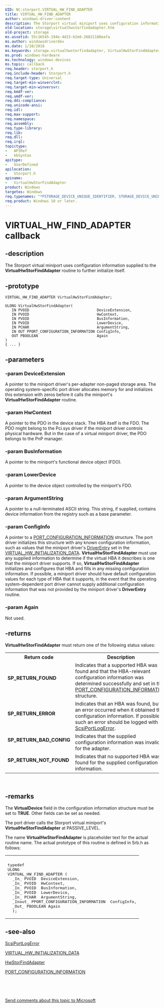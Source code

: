 ```yaml
---
UID: NC:storport.VIRTUAL_HW_FIND_ADAPTER
title: VIRTUAL_HW_FIND_ADAPTER
author: windows-driver-content
description: The Storport virtual miniport uses configuration information supplied to the VirtualHwStorFindAdapter routine to further initialize itself.
old-location: storage\virtualhwstorfindadapter.htm
old-project: storage
ms.assetid: 55c16545-194e-4d23-b2e6-26821180eafa
ms.author: windowsdriverdev
ms.date: 1/10/2018
ms.keywords: storage.virtualhwstorfindadapter, VirtualHwStorFindAdapter routine [Storage Devices], VirtualHwStorFindAdapter, VIRTUAL_HW_FIND_ADAPTER, VIRTUAL_HW_FIND_ADAPTER, storport/VirtualHwStorFindAdapter, storvmini_d41a0c2e-d224-4cfd-95e1-997b6a54904b.xml
ms.prod: windows-hardware
ms.technology: windows-devices
ms.topic: callback
req.header: storport.h
req.include-header: Storport.h
req.target-type: Universal
req.target-min-winverclnt: 
req.target-min-winversvr: 
req.kmdf-ver: 
req.umdf-ver: 
req.ddi-compliance: 
req.unicode-ansi: 
req.idl: 
req.max-support: 
req.namespace: 
req.assembly: 
req.type-library: 
req.lib: 
req.dll: 
req.irql: 
topictype:
-	APIRef
-	kbSyntax
apitype:
-	UserDefined
apilocation:
-	Storport.h
apiname:
-	VirtualHwStorFindAdapter
product: Windows
targetos: Windows
req.typenames: "*PSTORAGE_DEVICE_UNIQUE_IDENTIFIER, STORAGE_DEVICE_UNIQUE_IDENTIFIER"
req.product: Windows 10 or later.
---
```


# VIRTUAL_HW_FIND_ADAPTER callback


## -description


The Storport virtual miniport uses configuration information supplied to the <b>VirtualHwStorFindAdapter</b> routine to further initialize itself.


## -prototype


````
VIRTUAL_HW_FIND_ADAPTER VirtualHwStorFindAdapter;

ULONG VirtualHwStorFindAdapter(
   IN PVOID                               DeviceExtension,
   IN PVOID                               HwContext,
   IN PVOID                               BusInformation,
   IN PVOID                               LowerDevice,
   IN PCHAR                               ArgumentString,
   IN OUT PPORT_CONFIGURATION_INFORMATION ConfigInfo,
   OUT PBOOLEAN                           Again
)
{ ... }
````


## -parameters




### -param DeviceExtension

A pointer to the miniport driver's per-adapter non-paged storage area. The operating system-specific port driver allocates memory for and initializes this extension with zeros before it calls the miniport's <b>VirtualHwStorFindAdapter</b> routine.


### -param HwContext

A pointer to the PDO in the device stack. The HBA itself is the FDO. The PDO might belong to the Pci.sys driver if the miniport driver controls physical hardware. But in the case of a virtual miniport driver, the PDO belongs to the PnP manager.


### -param BusInformation

A pointer to the miniport's functional device object  (FDO).


### -param LowerDevice

A pointer to the device object controlled by the miniport's FDO.


### -param ArgumentString

A pointer to a null-terminated ASCII string. This string, if supplied, contains device information from the registry such as a base parameter.


### -param ConfigInfo

A pointer to a <a href="..\strmini\ns-strmini-_port_configuration_information.md">PORT_CONFIGURATION_INFORMATION</a> structure. The port driver initializes this structure with any known configuration information, such as values that the miniport driver's <a href="..\wdm\nc-wdm-driver_initialize.md">DriverEntry</a> set in the <a href="..\storport\ns-storport-_virtual_hw_initialization_data.md">VIRTUAL_HW_INITIALIZATION_DATA</a>. <b>VirtualHwStorFindAdapter</b>  must use any supplied information to determine if the virtual HBA it describes is one that the miniport driver supports. If so, <b>VirtualHwStorFindAdapter</b> initializes and configures that HBA and fills in any missing configuration information. If possible, a miniport driver should have default configuration values for each type of HBA that it supports, in the event that the operating system-dependent port driver cannot supply additional configuration information that was not provided by the miniport driver's <b>DriverEntry</b> routine.


### -param Again

Not used.


## -returns


<b>VirtualHwStorFindAdapter</b> must return one of the following status values:
<table>
<tr>
<th>Return code</th>
<th>Description</th>
</tr>
<tr>
<td width="40%">
<dl>
<dt><b>SP_RETURN_FOUND</b></dt>
</dl>
</td>
<td width="60%">
Indicates that a supported HBA was found and that the HBA-relevant configuration information was determined successfully and set in the <a href="..\strmini\ns-strmini-_port_configuration_information.md">PORT_CONFIGURATION_INFORMATION</a> structure.

</td>
</tr>
<tr>
<td width="40%">
<dl>
<dt><b>SP_RETURN_ERROR</b></dt>
</dl>
</td>
<td width="60%">
Indicates that an HBA was found, but an error occurred when it obtained the configuration information. If possible, such an error should be logged with <a href="..\srb\nf-srb-scsiportlogerror.md">ScsiPortLogError</a>.

</td>
</tr>
<tr>
<td width="40%">
<dl>
<dt><b>SP_RETURN_BAD_CONFIG</b></dt>
</dl>
</td>
<td width="60%">
Indicates that the supplied configuration information was invalid for the adapter.

</td>
</tr>
<tr>
<td width="40%">
<dl>
<dt><b>SP_RETURN_NOT_FOUND</b></dt>
</dl>
</td>
<td width="60%">
Indicates that no supported HBA was found for the supplied configuration information.

</td>
</tr>
</table> 



## -remarks


The <b>VirtualDevice</b> field in the configuration information structure must be set to <b>TRUE</b>. Other fields can be set as needed.

The port driver calls the Storport virtual miniport's <b>VirtualHwStorFindAdapter</b> at PASSIVE_LEVEL.

The name <b>VirtualHwStorFindAdapter</b> is placeholder text for the actual routine name. The actual prototype of this routine is defined in Srb.h as follows:
<div class="code"><span codelanguage=""><table>
<tr>
<th></th>
</tr>
<tr>
<td>
<pre>typedef
ULONG
VIRTUAL_HW_FIND_ADAPTER (
  _In_ PVOID  DeviceExtension,
  _In_ PVOID  HwContext,
  _In_ PVOID  BusInformation,
  _In_ PVOID  LowerDevice,
  _In_ PCHAR  ArgumentString,
  _Inout_ PPORT_CONFIGURATION_INFORMATION  ConfigInfo,
  _Out_ PBOOLEAN Again
  );</pre>
</td>
</tr>
</table></span></div>


## -see-also

<a href="..\srb\nf-srb-scsiportlogerror.md">ScsiPortLogError</a>

<a href="..\storport\ns-storport-_virtual_hw_initialization_data.md">VIRTUAL_HW_INITIALIZATION_DATA</a>

<a href="..\storport\nc-storport-hw_find_adapter.md">HwStorFindAdapter</a>

<a href="..\strmini\ns-strmini-_port_configuration_information.md">PORT_CONFIGURATION_INFORMATION</a>

 

 

<a href="mailto:wsddocfb@microsoft.com?subject=Documentation%20feedback [storage\storage]:%20VirtualHwStorFindAdapter routine%20 RELEASE:%20(1/10/2018)&amp;body=%0A%0APRIVACY STATEMENT%0A%0AWe use your feedback to improve the documentation. We don't use your email address for any other purpose, and we'll remove your email address from our system after the issue that you're reporting is fixed. While we're working to fix this issue, we might send you an email message to ask for more info. Later, we might also send you an email message to let you know that we've addressed your feedback.%0A%0AFor more info about Microsoft's privacy policy, see http://privacy.microsoft.com/en-us/default.aspx." title="Send comments about this topic to Microsoft">Send comments about this topic to Microsoft</a>

